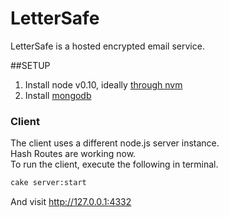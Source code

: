 LetterSafe
==========

LetterSafe is a hosted encrypted email service.

##SETUP

1. Install node v0.10, ideally [through nvm](https://github.com/creationix/nvm)
1. Install [mongodb](http://docs.mongodb.org/manual/tutorial/install-mongodb-on-ubuntu/)


### Client
The client uses a different node.js server instance.    
Hash Routes are working now.    
To run the client, execute the following in terminal.
```bash
cake server:start
```

And visit http://127.0.0.1:4332
